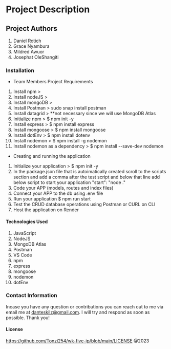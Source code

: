 # Project Description

## Project Authors

1. Daniel Rotich
2. Grace  Nyambura
3. Mildred Awuor
4. Josephat OleShangiti

### Installation

- Team Members Project Requirements

1. Install npm >
2. Install nodeJS >
3. Install mongoDB >
4. Install Postman > sudo snap install postman
5. Install datagrid > **not necessary since we will use MongoDB Atlas
6. Initialize npm > $ npm init -y
7. Install express > $ npm install express
8. Install mongoose > $ npm install mongoose
9. Install dotEnv > $ npm install dotenv
10. Install nodemon > $ npm install -g nodemon
11. Install nodemon as a dependency > $ npm install --save-dev nodemon

- Creating and running the application

1. Initialize your application > $ npm init -y
2. In the package.json file that is autoimatically created scroll to the scripts section and add a comma after the test script and below that line add below script to start your application
"start": "node ."
3. Code your APP (models, routes and index files)
4. Connect your APP to the db using .env file
5. Run your application $ npm run start
6. Test the CRUD database operations using Postman or CURL on CLI
7. Host the application on Render

#### Technologies Used

1. JavaScript
2. NodeJS
3. MongoDB Atlas
4. Postman
5. VS Code
6. npm
7. express
8. mongoose
9. nodemon
10. dotEnv

### Contact Information

Incase you have any question or contributions you can reach out to me via email me at danteskilz@gmail.com.
I will try and respond as soon as possible. Thank you!

#### License

<https://github.com/Tonzi254/wk-five-ip/blob/main/LICENSE>
@2023
